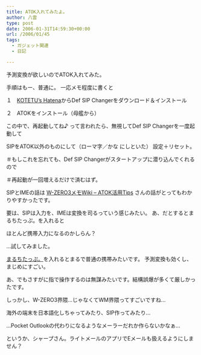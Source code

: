 ```yaml
---
title: ATOK入れてみたよ。
author: 八雲
type: post
date: 2006-01-31T14:59:30+00:00
url: /2006/01/45
tags:
  - ガジェット関連
  - 日記

---
```

予測変換が欲しいのでATOK入れてみた。
  
手順はもー、普通に。 一応メモ程度に書くと
  
１　[KOTETU’s Hatena][1]からDef SIP Changerをダウンロード＆インストール
  
２　ATOKをインストール（母艦から）
  
この中で、再起動してね♪ って言われたら、無視してDef SIP Changerを一度起動して
  
SIPをATOK以外のものにして（ローマ字／かな にしといた） 設定＋リセット。
  
＃もしこれを忘れても、Def SIP Changerがスタートアップに潜り込んでくれるので
  
＃再起動が一回増えるだけで済むはず。

SIPとIMEの話は [W-ZERO3メモWiki &#8211; ATOK活用Tips][2] さんの話がとってもわかりやすかったです。
  
要は、SIPは入力を、IMEは変換を司るっていう感じみたい。 あ、だとするとまるちたっぷ。を入れると
  
ほとんど携帯入力になるのかしらん？
  
…試してみました。
  
[まるちたっぷ。][3]を入れるとまるで普通の携帯みたいです。 予測変換も効くし、まじめにすごい。
  
あ、でもさすがに指で操作するのは無謀みたいです。結構誤爆が多くて厳しかったです。
  
しっかし、W-ZERO3界隈…じゃなくてWM界隈ってすごいですね…
  
海外の端末を日本語化しちゃってみたり、SIP作ってみたり…
  
…Pocket Outlookの代わりになるようなメーラーだれか作らないかなぁ…
  
というか、シャープさん。ライトメールのアプリでEメールも扱えるようにしません？

 [1]: http://d.hatena.ne.jp/KOTETU/00000110/p3
 [2]: http://mywiki.jp/nomuken25/W-ZERO3%83%81%83%82Wiki/ATOK%8A%88%97pTips/
 [3]: http://d.hatena.ne.jp/KOTETU/00000109
